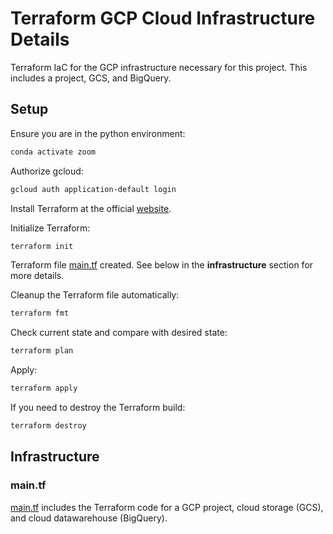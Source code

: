 # Terraform GCP Cloud Infrastructure Details
Terraform IaC for the GCP infrastructure necessary for this project. This includes a project, GCS, and BigQuery.    

## Setup

Ensure you are in the python environment:
```bash
conda activate zoom
```

Authorize gcloud:
```bash
gcloud auth application-default login
```

Install Terraform at the official [website](https://developer.hashicorp.com/terraform/tutorials/aws-get-started/install-cli).  

Initialize Terraform:
```bash
terraform init
```

Terraform file [main.tf](https://github.com/TylerJSimpson/data_engineering_zoomcamp/blob/main/week_1/terraform/main.tf) created. See below in the **infrastructure** section for more details.  

Cleanup the Terraform file automatically:  
```bash
terraform fmt
```

Check current state and compare with desired state:  
```bash
terraform plan
```

Apply:  
```bash
terraform apply
```

If you need to destroy the Terraform build:  
```bash
terraform destroy
```

## Infrastructure

### main.tf
[main.tf](https://github.com/TylerJSimpson/data_engineering_zoomcamp/blob/main/week_1/terraform/main.tf) includes the Terraform code for a GCP project, cloud storage (GCS), and cloud datawarehouse (BigQuery).


